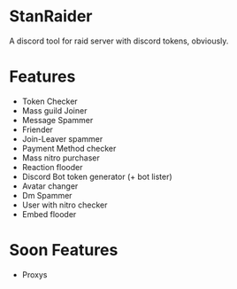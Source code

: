 # StanRaider

A discord tool for raid server with discord tokens, obviously.

# Features

- Token Checker
- Mass guild Joiner
- Message Spammer
- Friender
- Join-Leaver spammer
- Payment Method checker
- Mass nitro purchaser
- Reaction flooder
- Discord Bot token generator (+ bot lister)
- Avatar changer
- Dm Spammer
- User with nitro checker
- Embed flooder

# Soon Features

- Proxys
